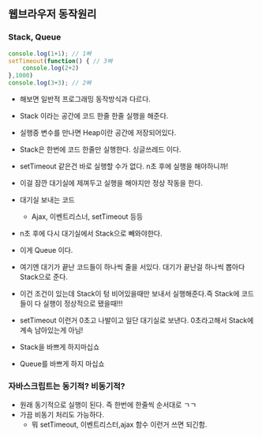 ## 웹브라우저 동작원리

### Stack, Queue

```Javascript
console.log(1+1); // 1빠
setTimeout(function() { // 3빠
    console.log(2+2)
},1000)
console.log(3+3); // 2빠
```

- 해보면 일반적 프로그래밍 동작방식과 다르다.
  

- Stack 이라는 공간에 코드 한줄 한줄 실행을 해준다.
- 실행중 변수를 만나면 Heap이란 공간에 저장되어있다.
- Stack은 한번에 코드 한줄만 실행한다. 싱글쓰레드 이다.
- setTimeout 같은건 바로 실행할 수가 없다. n초 후에 실행을 해야하니까!
- 이걸 잠깐 대기실에 제껴두고 실행을 해야지만 정상 작동을 한다.
- 대기실 보내는 코드
  - Ajax, 이벤트리스너, setTimeout 등등
- n초 후에 다시 대기실에서 Stack으로 빼와야한다.
- 이게 Queue 이다.
- 여기엔 대기가 끝난 코드들이 하나씩 줄을 서있다. 대기가 끝난걸 하나씩 뽑아다 Stack으로 준다.
- 이건 조건이 있는데 Stack이 텅 비어있을때만 보내서 실행해준다.즉 Stack에 코드들이 다 실행이 정상적으로 됐을때!!!
- setTimeout 이런거 0초고 나발이고 일단 대기실로 보낸다. 0초라고해서 Stack에 계속 남아있는게 아님!



- Stack을 바쁘게 하지마십쇼
- Queue를 바쁘게 하지 마십쇼


### 자바스크립트는 동기적? 비동기적?
- 원래 동기적으로 실행이 된다. 즉 한번에 한줄씩 순서대로 ㄱㄱ
- 가끔 비동기 처리도 가능하다.
  - 뭐 setTimeout, 이벤트리스터,ajax 함수 이런거 쓰면 되긴함.




